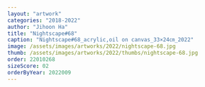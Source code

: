 ```yaml
---
layout: "artwork"
categories: "2018-2022"
author: "Jihoon Ha"
title: "Nightscape#68"
caption: "Nightscape#68_acrylic,oil on canvas_33×24㎝_2022"
image: /assets/images/artworks/2022/nightscape-68.jpg
thumb: /assets/images/artworks/2022/thumbs/nightscape-68.jpg
order: 22010268
sizeScore: 02
orderByYear: 2022009
---
```

